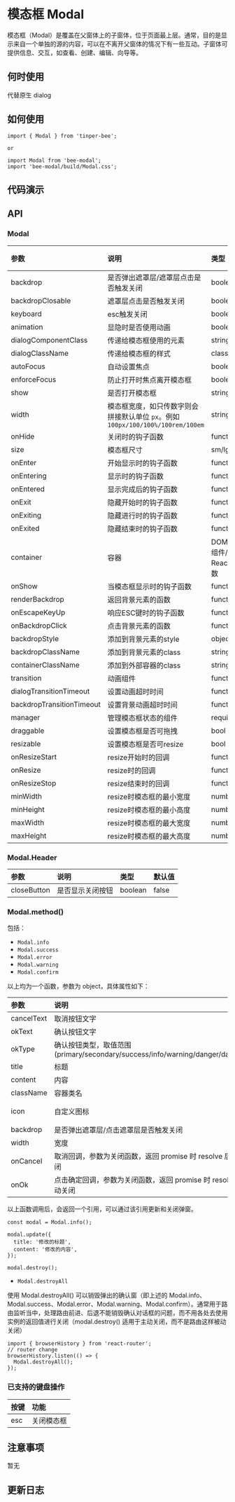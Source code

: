 # 模态框 Modal 

模态框（Modal）是覆盖在父窗体上的子窗体，位于页面最上层。通常，目的是显示来自一个单独的源的内容，可以在不离开父窗体的情况下有一些互动。子窗体可提供信息、交互，如查看、创建、编辑、向导等。

## 何时使用
代替原生 dialog

## 如何使用

```
import { Modal } from 'tinper-bee';

or

import Modal from 'bee-modal';
import 'bee-modal/build/Modal.css';

```

## 代码演示

## API

### Modal

|参数|说明|类型|默认值|
|:--|:----|:---|:----|
|backdrop|是否弹出遮罩层/遮罩层点击是否触发关闭|boolean/"static"|true|
|backdropClosable|遮罩层点击是否触发关闭|boolean|true|
|keyboard|esc触发关闭|boolean|-|
|animation|显隐时是否使用动画|boolean|true|
|dialogComponentClass|传递给模态框使用的元素|string/element|-|
|dialogClassName|传递给模态框的样式| class |-|
|autoFocus|自动设置焦点|boolean|true|
|enforceFocus|防止打开时焦点离开模态框|boolean|-|
|show|是否打开模态框|string|-|
|width|模态框宽度，如只传数字则会拼接默认单位 `px`。例如 `100px/100/100%/100rem/100em`|string/number|-|
|onHide|关闭时的钩子函数|function|-|
|size|模态框尺寸|sm/lg/xlg|-|
|onEnter|开始显示时的钩子函数|function|-|
|onEntering|显示时的钩子函数|function|-|
|onEntered|显示完成后的钩子函数|function|-|
|onExit|隐藏开始时的钩子函数|function|-|
|onExiting|隐藏进行时的钩子函数|function|-|
|onExited|隐藏结束时的钩子函数|function|-|
|container|容器|DOM元素/React组件/或者返回React组件的函数|-|
|onShow|当模态框显示时的钩子函数|function|-|
|renderBackdrop|返回背景元素的函数|function|-|
|onEscapeKeyUp|响应ESC键时的钩子函数|function|-|
|onBackdropClick|点击背景元素的函数|function|-|
|backdropStyle|添加到背景元素的style|object|-|
|backdropClassName|添加到背景元素的class|string|-|
|containerClassName|添加到外部容器的class|string|-|
|transition|动画组件|function|-|
|dialogTransitionTimeout|设置动画超时时间|function|-|
|backdropTransitionTimeout|设置背景动画超时时间|function|-|
|manager|管理模态框状态的组件|required|-|
|draggable|设置模态框是否可拖拽|bool|false|
|resizable|设置模态框是否可resize|bool|false|
|onResizeStart|resize开始时的回调|function|-|
|onResize|resize时的回调|function|-|
|onResizeStop|resize结束时的回调|function|-|
|minWidth|resize时模态框的最小宽度|number/string|200|
|minHeight|resize时模态框的最小高度|number/string|150|
|maxWidth|resize时模态框的最大宽度|number/string|-|
|maxHeight|resize时模态框的最大高度|number/string|-|

### Modal.Header

|参数|说明|类型|默认值|
|:---|:-----|:----|:------|
|closeButton|是否显示关闭按钮|boolean|false|

### Modal.method()

包括：
- `Modal.info`
- `Modal.success`
- `Modal.error`
- `Modal.warning`
- `Modal.confirm`


以上均为一个函数，参数为 object，具体属性如下：

|参数|说明|类型|默认值|
|:---|:-----|:----|:------|
|cancelText|取消按钮文字|string|取消|
|okText|确认按钮文字|string|确定|
|okType|确认按钮类型，取值范围(primary/secondary/success/info/warning/danger/dark/light)|string|primary|
|title|标题|string/ReactNode|-|
|content|内容|string/ReactNode|-|
|className|容器类名|string|-|
|icon|自定义图标|ReactNode|`<Icon type="uf-qm-c"/>`|
|backdrop|是否弹出遮罩层/点击遮罩层是否触发关闭|boolean/"static"|true|
|width|宽度|string/number|400|
|onCancel|取消回调，参数为关闭函数，返回 promise 时 resolve 后自动关闭|function|-|
|onOk|点击确定回调，参数为关闭函数，返回 promise 时 resolve 后自动关闭|function|-|

以上函数调用后，会返回一个引用，可以通过该引用更新和关闭弹窗。

```
const modal = Modal.info();

modal.update({
  title: '修改的标题',
  content: '修改的内容',
});

modal.destroy();
```

- `Modal.destroyAll`

使用 Modal.destroyAll() 可以销毁弹出的确认窗（即上述的 Modal.info、Modal.success、Modal.error、Modal.warning、Modal.confirm）。通常用于路由监听当中，处理路由前进、后退不能销毁确认对话框的问题，而不用各处去使用实例的返回值进行关闭（modal.destroy() 适用于主动关闭，而不是路由这样被动关闭）

```
import { browserHistory } from 'react-router';
// router change
browserHistory.listen(() => {
  Modal.destroyAll();
});
```




### 已支持的键盘操作

|按键|功能|
|:---|:----|
|esc |关闭模态框|

## 注意事项

暂无

## 更新日志
